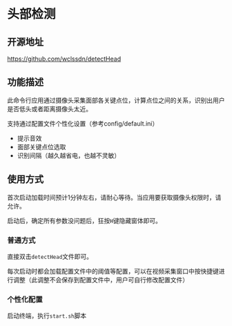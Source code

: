 # 头部检测

## 开源地址

https://github.com/wclssdn/detectHead


## 功能描述

此命令行应用通过摄像头采集面部各关键点位，计算点位之间的关系，识别出用户是否低头或者距离摄像头太近。

支持通过配置文件个性化设置（参考config/default.ini）

- 提示音效
- 面部关键点位选取
- 识别间隔（越久越省电，也越不灵敏）


## 使用方式

首次启动加载时间预计1分钟左右，请耐心等待。当应用要获取摄像头权限时，请允许。

启动后，确定所有参数没问题后，狂按`H`键隐藏窗体即可。

### 普通方式

直接双击`detectHead`文件即可。

每次启动时都会加载配置文件中的阈值等配置，可以在视频采集窗口中按快捷键进行调整（此调整不会保存到配置文件中，用户可自行修改配置文件）


### 个性化配置

启动终端，执行`start.sh`脚本
